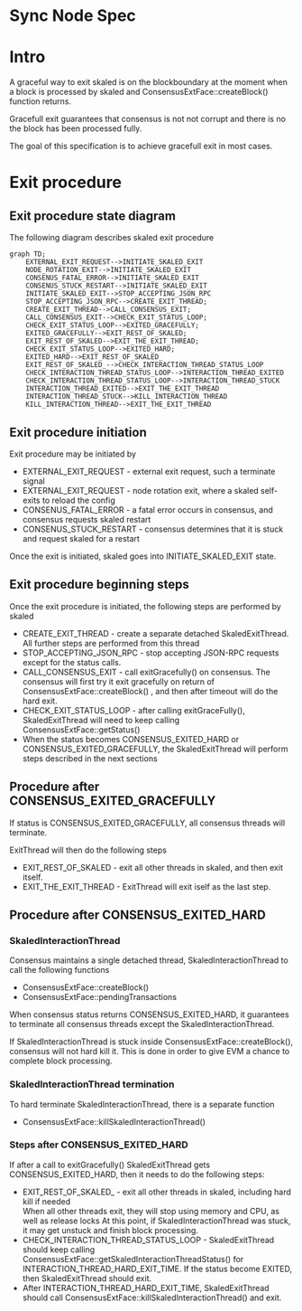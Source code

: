 # Sync Node Spec


# Intro

A graceful way to exit skaled is on the blockboundary at the moment when a block is processed by 
skaled and ConsensusExtFace::createBlock() function returns.

Gracefull exit guarantees that consensus is not not corrupt and there is no
the block has been processed fully.

The goal of this specification is to achieve gracefull exit in most cases. 
# Exit procedure 
## Exit procedure state diagram

The following diagram describes skaled exit procedure

```mermaid
graph TD;
    EXTERNAL_EXIT_REQUEST-->INITIATE_SKALED_EXIT
    NODE_ROTATION_EXIT-->INITIATE_SKALED_EXIT
    CONSENUS_FATAL_ERROR-->INITIATE_SKALED_EXIT
    CONSENUS_STUCK_RESTART-->INITIATE_SKALED_EXIT
    INITIATE_SKALED_EXIT-->STOP_ACCEPTING_JSON_RPC
    STOP_ACCEPTING_JSON_RPC-->CREATE_EXIT_THREAD;
    CREATE_EXIT_THREAD-->CALL_CONSENSUS_EXIT;
    CALL_CONSENSUS_EXIT-->CHECK_EXIT_STATUS_LOOP;
    CHECK_EXIT_STATUS_LOOP-->EXITED_GRACEFULLY;
    EXITED_GRACEFULLY-->EXIT_REST_OF_SKALED;
    EXIT_REST_OF_SKALED-->EXIT_THE_EXIT_THREAD;
    CHECK_EXIT_STATUS_LOOP-->EXITED_HARD;
    EXITED_HARD-->EXIT_REST_OF_SKALED_
    EXIT_REST_OF_SKALED_-->CHECK_INTERACTION_THREAD_STATUS_LOOP
    CHECK_INTERACTION_THREAD_STATUS_LOOP-->INTERACTION_THREAD_EXITED
    CHECK_INTERACTION_THREAD_STATUS_LOOP-->INTERACTION_THREAD_STUCK
    INTERACTION_THREAD_EXITED-->EXIT_THE_EXIT_THREAD
    INTERACTION_THREAD_STUCK-->KILL_INTERACTION_THREAD
    KILL_INTERACTION_THREAD-->EXIT_THE_EXIT_THREAD
```

## Exit procedure initiation 

Exit procedure may be initiated by 

* EXTERNAL_EXIT_REQUEST - external exit request, such a terminate signal
* EXTERNAL_EXIT_REQUEST - node rotation exit, where a skaled self-exits to reload the config
* CONSENUS_FATAL_ERROR - a fatal error occurs in consensus, and consensus requests skaled 
  restart
* CONSENUS_STUCK_RESTART - consensus determines that it is stuck and request skaled for a restart

Once the exit is initiated, skaled goes into INITIATE_SKALED_EXIT state.

## Exit procedure beginning steps

Once the exit procedure is initiated, the following steps are performed by skaled

* CREATE_EXIT_THREAD - create a separate detached SkaledExitThread. All further steps are 
performed from this thread
* STOP_ACCEPTING_JSON_RPC - stop accepting JSON-RPC requests except for the status calls.
* CALL_CONSENSUS_EXIT - call exitGracefully() on consensus. The consensus will first try it exit gracefully on return of ConsensusExtFace::createBlock() , 
  and then after  timeout will do the hard exit.
* CHECK_EXIT_STATUS_LOOP - after calling exitGraceFully(), SkaledExitThread will need to keep 
  calling  ConsensusExtFace::getStatus()
* When the status becomes CONSENSUS_EXITED_HARD or 
  CONSENSUS_EXITED_GRACEFULLY, the SkaledExitThread will perform steps described in the 
  next sections

## Procedure after CONSENSUS_EXITED_GRACEFULLY

If status is CONSENSUS_EXITED_GRACEFULLY, all consensus threads will terminate. 

ExitThread will then do the following steps

* EXIT_REST_OF_SKALED -  exit all other threads in skaled, and then exit itself.
* EXIT_THE_EXIT_THREAD - ExitThread will exit iself as the last step. 

## Procedure after CONSENSUS_EXITED_HARD

### SkaledInteractionThread

Consensus maintains a single detached thread, SkaledInteractionThread to call the following 
functions 

* ConsensusExtFace::createBlock()
* ConsensusExtFace::pendingTransactions

When consensus status returns CONSENSUS_EXITED_HARD, it guarantees to terminate all consensus 
threads except
the SkaledInteractionThread. 

If SkaledInteractionThread is stuck inside ConsensusExtFace::createBlock(), 
consensus will not hard kill it.  This is done in order to give EVM a chance to complete block 
processing.

### SkaledInteractionThread termination

To hard terminate SkaledInteractionThread, there is a separate function

* ConsensusExtFace::killSkaledInteractionThread()

### Steps after CONSENSUS_EXITED_HARD

If after a call to exitGracefully() SkaledExitThread gets CONSENSUS_EXITED_HARD, then it needs 
to do the following steps:

* EXIT_REST_OF_SKALED_ - exit all other threads in skaled, including hard kill if needed   
When all other threads exit, they will stop using memory and CPU, as well as release locks 
At this point, if SkaledInteractionThread was stuck, it may get unstuck and finish block 
  processing.
* CHECK_INTERACTION_THREAD_STATUS_LOOP - SkaledExitThread should keep calling 
  ConsensusExtFace::getSkaledInteractionThreadStatus()
  for INTERACTION_THREAD_HARD_EXIT_TIME. If the status become EXITED, then SkaledExitThread should 
  exit.
* After INTERACTION_THREAD_HARD_EXIT_TIME, SkaledExitThread should call
  ConsensusExtFace::killSkaledInteractionThread() and exit. 


